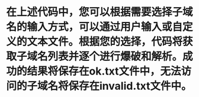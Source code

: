 # 在上述代码中，您可以根据需要选择子域名的输入方式，可以通过用户输入或自定义的文本文件。根据您的选择，代码将获取子域名列表并逐个进行爆破和解析。成功的结果将保存在ok.txt文件中，无法访问的子域名将保存在invalid.txt文件中。
